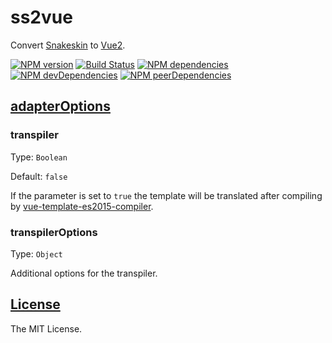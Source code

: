ss2vue
========

Convert [Snakeskin](https://github.com/SnakeskinTpl/Snakeskin) to [Vue2](http://vuejs.org).

[![NPM version](http://img.shields.io/npm/v/ss2vue.svg?style=flat)](http://badge.fury.io/js/ss2vue)
[![Build Status](http://img.shields.io/travis/SnakeskinTpl/ss2vue.svg?style=flat&branch=master)](https://travis-ci.org/SnakeskinTpl/ss2vue)
[![NPM dependencies](http://img.shields.io/david/SnakeskinTpl/ss2vue.svg?style=flat)](https://david-dm.org/SnakeskinTpl/ss2vue)
[![NPM devDependencies](http://img.shields.io/david/dev/SnakeskinTpl/ss2vue.svg?style=flat)](https://david-dm.org/SnakeskinTpl/ss2vue?type=dev)
[![NPM peerDependencies](http://img.shields.io/david/peer/SnakeskinTpl/ss2vue.svg?style=flat)](https://david-dm.org/SnakeskinTpl/ss2vue?type=peer)

## [adapterOptions](https://www.npmjs.com/package/vue-template-compiler)
### transpiler

Type: `Boolean`

Default: `false`

If the parameter is set to `true` the template will be translated after compiling by [vue-template-es2015-compiler](https://github.com/vuejs/vue-template-es2015-compiler).

### transpilerOptions

Type: `Object`

Additional options for the transpiler.

## [License](https://github.com/SnakeskinTpl/ss2vue/blob/master/LICENSE)

The MIT License.
